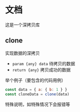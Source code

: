 # 文档

这是一个深拷贝库

## clone

实现数据的深拷贝

- `param {any} data` 待拷贝的数据
- `return {any}` 拷贝成功的数据

举个例子（要包含的代码用例）

```js
const data = { a: { b: 1 } }
const cloneData = clone(data)
```

特殊说明，如特殊情况下会报错等
